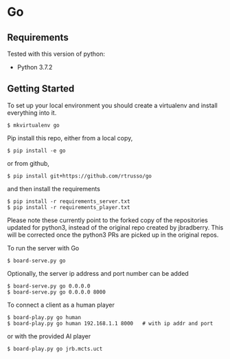 Go
==

Requirements
------------

Tested with this version of python:

* Python 3.7.2

Getting Started
---------------

To set up your local environment you should create a virtualenv and
install everything into it.

    $ mkvirtualenv go

Pip install this repo, either from a local copy,

    $ pip install -e go

or from github,

    $ pip install git+https://github.com/rtrusso/go

and then install the requirements

    $ pip install -r requirements_server.txt
    $ pip install -r requirements_player.txt

Please note these currently point to the forked copy of the
repositories updated for python3, instead of the original repo created
by jbradberry. This will be corrected once the python3 PRs are picked
up in the original repos.

To run the server with Go

    $ board-serve.py go

Optionally, the server ip address and port number can be added

    $ board-serve.py go 0.0.0.0
    $ board-serve.py go 0.0.0.0 8000

To connect a client as a human player

    $ board-play.py go human
    $ board-play.py go human 192.168.1.1 8000   # with ip addr and port

or with the provided AI player

    $ board-play.py go jrb.mcts.uct
